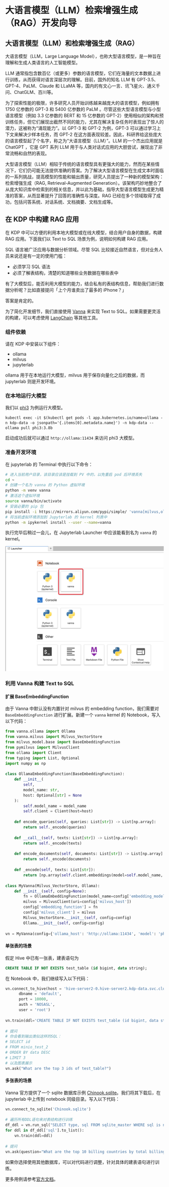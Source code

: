 # 大语言模型（LLM）检索增强生成（RAG）开发向导

## 大语言模型（LLM）和检索增强生成（RAG）

大语言模型（LLM，Large Language Model），也称大型语言模型，是一种旨在理解和生成人类语言的人工智能模型。

LLM 通常指包含数百亿（或更多）参数的语言模型，它们在海量的文本数据上进行训练，从而获得对语言深层次的理解。目前，国外的知名 LLM 有 GPT-3.5、GPT-4、PaLM、Claude 和 LLaMA 等，国内的有文心一言、讯飞星火、通义千问、ChatGLM、百川等。

为了探索性能的极限，许多研究人员开始训练越来越庞大的语言模型，例如拥有 1750 亿参数的 GPT-3 和 5400 亿参数的 PaLM 。尽管这些大型语言模型与小型语言模型（例如 3.3 亿参数的 BERT 和 15 亿参数的 GPT-2）使用相似的架构和预训练任务，但它们展现出截然不同的能力，尤其在解决复杂任务时表现出了惊人的潜力，这被称为“涌现能力”。以 GPT-3 和 GPT-2 为例，GPT-3 可以通过学习上下文来解决少样本任务，而 GPT-2 在这方面表现较差。因此，科研界给这些庞大的语言模型起了个名字，称之为“大语言模型（LLM）”。LLM 的一个杰出应用就是 ChatGPT ，它是 GPT 系列 LLM 用于与人类对话式应用的大胆尝试，展现出了非常流畅和自然的表现。

大型语言模型（LLM）相较于传统的语言模型具有更强大的能力，然而在某些情况下，它们仍可能无法提供准确的答案。为了解决大型语言模型在生成文本时面临的一系列挑战，提高模型的性能和输出质量，研究人员提出了一种新的模型架构：检索增强生成（RAG, Retrieval-Augmented Generation）。该架构巧妙地整合了从庞大知识库中检索到的相关信息，并以此为基础，指导大型语言模型生成更为精准的答案，从而显著提升了回答的准确性与深度。RAG 已经在多个领域取得了成功，包括问答系统、对话系统、文档摘要、文档生成等。

## 在 KDP 中构建 RAG 应用

在 KDP 中可以方便的利用本地大模型或在线大模型，结合用户自身的数据，构建 RAG 应用。下面我们以 Text to SQL 场景为例，说明如何构建 RAG 应用。

SQL 语言被广泛应用与数据分析领域。尽管 SQL 比较接近自然语言，但对业务人员来说还是有一定的使用门槛：

- 必须学习 SQL 语法
- 必须了解表结构，清楚的知道哪些业务数据在哪些表中

有了大模型后，能否利用大模型的能力，结合私有的表结构信息，帮助我们进行数据分析呢？比如直接提问「上个月谁卖出了最多的 iPhone？」

答案是肯定的。

为了简化开发细节，我们直接使用 [Vanna](https://github.com/vanna-ai/vanna) 来实现 Text to SQL。如果需要更灵活的构建，可以考虑使用 [LangChain](https://github.com/langchain-ai/langchain) 等其他工具。

### 组件依赖

请在 KDP 中安装以下组件：

- ollama
- milvus
- jupyterlab

ollama 用于在本地运行大模型，milvus 用于保存向量化之后的数据，而 jupyterlab 则是开发环境。

### 在本地运行大模型

我们以 [phi3](https://ollama.com/library/phi3) 为例运行大模型。

```shell
kubectl exec -it $(kubectl get pods -l app.kubernetes.io/name=ollama -n kdp-data -o jsonpath='{.items[0].metadata.name}') -n kdp-data -- ollama pull phi3:3.8b
```

启动成功后就可以通过 `http://ollama:11434` 来访问 phi3 大模型。

### 准备开发环境

在 jupyterlab 的 Terminal 中执行以下命令：

```bash
# 进入当前用户目录，该目录应该是挂载到 PV 中的，以免重启 pod 后环境丢失
cd ~
# 创建一个名为 vanna 的 Python 虚拟环境
python -m venv vanna
# 激活这个虚拟环境
source vanna/bin/activate
# 安装必要的 pip 包
pip install -i https://mirrors.aliyun.com/pypi/simple/ 'vanna[milvus,ollama]' pyhive thrift ipykernel ipywidgets
# 将当前虚拟环境添加到 Jupyterlab 的 kernel 列表中
python -m ipykernel install --user --name=vanna
```

执行完毕后稍过一会儿，在 Jupyterlab Launcher 中应该能看到名为 `vanna` 的 kernel。

![kernel](images/llm-rag-01.jpg)

### 利用 Vanna 构建 Text to SQL

#### 扩展 BaseEmbeddingFunction

由于 Vanna 中默认没有内置针对 milvus 的 embedding function，我们需要对 `BaseEmbeddingFunction` 进行扩展。新建一个 `vanna` kernel 的 Notebook，写入以下代码：

```python
from vanna.ollama import Ollama
from vanna.milvus import Milvus_VectorStore
from milvus_model.base import BaseEmbeddingFunction
from pymilvus import MilvusClient
from ollama import Client
from typing import List, Optional
import numpy as np

class OllamaEmbeddingFunction(BaseEmbeddingFunction):
    def __init__(
        self,
        model_name: str,
        host: Optional[str] = None
    ):
        self.model_name = model_name
        self.client = Client(host=host)
     
    def encode_queries(self, queries: List[str]) -> List[np.array]:
        return self._encode(queries)
     
    def __call__(self, texts: List[str]) -> List[np.array]:
        return self._encode(texts)
     
    def encode_documents(self, documents: List[str]) -> List[np.array]:
        return self._encode(documents)
     
    def _encode(self, texts: List[str]):
        return [np.array(self.client.embeddings(model=self.model_name, prompt=text)['embedding']) for text in texts]

class MyVanna(Milvus_VectorStore, Ollama):
    def __init__(self, config=None):
        fn = OllamaEmbeddingFunction(model_name=config['embedding_model'], host=config['ollama_host'])
        milvus = MilvusClient(uri=config['milvus_host'])
        config['embedding_function'] = fn
        config['milvus_client'] = milvus
        Milvus_VectorStore.__init__(self, config=config)
        Ollama.__init__(self, config=config)

vn = MyVanna(config={'ollama_host': 'http://ollama:11434', 'model': 'phi3:3.8b', 'embedding_model': 'phi3:3.8b', 'milvus_host': 'http://milvus:19530'})
```

#### 单张表的场景

假定 Hive 中已有一张表，建表语句为 

```sql
CREATE TABLE IF NOT EXISTS test_table (id bigint, data string);
```

在 Notebook 中，我们继续写入以下代码：

```python
vn.connect_to_hive(host = 'hive-server2-0.hive-server2.kdp-data.svc.cluster.local',
      dbname = 'default',
      port = 10000,
      auth = 'NOSASL',
      user = 'root')

vn.train(ddl='CREATE TABLE IF NOT EXISTS test_table (id bigint, data string)')
 
# 提问
# 你会看到输出类似这样的SQL：
# SELECT id
# FROM minio_test_2
# ORDER BY data DESC
# LIMIT 3
# 以及图表展示
vn.ask("What are the top 3 ids of test_table?")
```

#### 多张表的场景

Vanna 官方提供了一个 sqlite 数据库示例 [Chinook.sqlite](https://vanna.ai/Chinook.sqlite)。我们将其下载后，在 jupyterlab 中上传到 notebook 同级目录。写入以下代码：

```python
vn.connect_to_sqlite('Chinook.sqlite')

# 遍历所有DDL语句来对表结构进行训练
df_ddl = vn.run_sql("SELECT type, sql FROM sqlite_master WHERE sql is not null")
for ddl in df_ddl['sql'].to_list():
    vn.train(ddl=ddl)

# 提问
vn.ask(question="What are the top 10 billing countries by total billing?", allow_llm_to_see_data=True)
```

如果你选择使用其他数据库，可以对代码进行调整，针对具体的建表语句进行训练。

更多用例请参考[官方文档](https://vanna.ai/docs/)。
